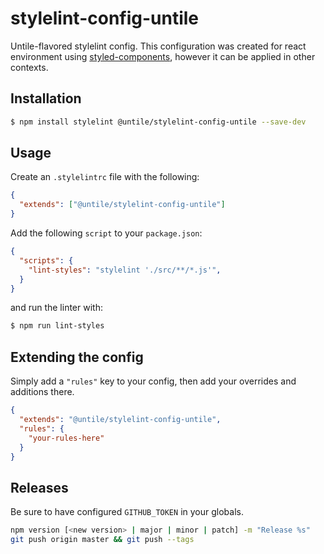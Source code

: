 # stylelint-config-untile

Untile-flavored stylelint config.
This configuration was created for react environment using [styled-components](https://www.styled-components.com/),
however it can be applied in other contexts.

## Installation

```sh
$ npm install stylelint @untile/stylelint-config-untile --save-dev
```

## Usage

Create an `.stylelintrc` file with the following:

```json
{
  "extends": ["@untile/stylelint-config-untile"]
}
```

Add the following `script` to your `package.json`:

```json
{
  "scripts": {
    "lint-styles": "stylelint './src/**/*.js'",
  }
}
```

and run the linter with:

```sh
$ npm run lint-styles
```

## Extending the config

Simply add a `"rules"` key to your config, then add your overrides and additions there.

```json
{
  "extends": "@untile/stylelint-config-untile",
  "rules": {
    "your-rules-here"
  }
}
```

## Releases

Be sure to have configured `GITHUB_TOKEN` in your globals.

```bash
npm version [<new version> | major | minor | patch] -m "Release %s"
git push origin master && git push --tags
```
